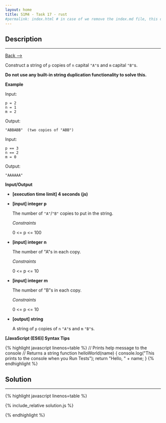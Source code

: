 ```yaml
---
layout: home
title: S1M4 - Task 17 - rust
#permalink: index.html # in case of we remove the index.md file, this doc will be the index page
---
```


<div class="row">
<div class="columnStmt" markdown="1">

##  Description
------

[Back --> ](../README.md)

Construct a string of `p` copies of `n` capital `"A"`s and `m` capital `"B"`s.

**Do not use any built-in string duplication functionality to solve this.**

**Example**

Input:
```
p = 2
n = 1
m = 2
```
Output:
```
"ABBABB"  (two copies of "ABB")
```
Input:
```
p == 3
n == 2
m = 0
```
Output:
```
"AAAAAA"
```

**Input/Output**

* **[execution time limit] 4 seconds (js)**

* **[input] integer p**

    The number of `"A"`/`"B"` copies to put in the string.

    *Constraints*

    0 <= p <= 100

* **[input] integer n**

    The number of "A"s in each copy.

    *Constraints*

    0 <= p <= 10

* **[input] integer m**

    The number of "B"s in each copy.

    *Constraints*

    0 <= p <= 10

* **[output] string**

    A string of `p` copies of `n` `"A"`s and `m` `"B"`s.

**[JavaScript (ES6)] Syntax Tips**

{% highlight javascript linenos=table %}
// Prints help message to the console
// Returns a string
function helloWorld(name) {
    console.log("This prints to the console when you Run Tests");
    return "Hello, " + name;
}
{% endhighlight %}

</div>
<div class="columnSol" markdown="1">

## Solution
------

{% highlight javascript linenos=table %}

{% include_relative solution.js %}

{% endhighlight %}

</div>
</div>
